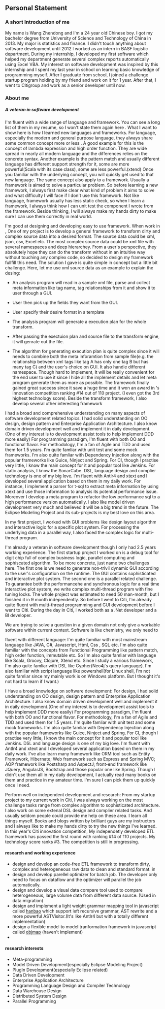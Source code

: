 ## Personal Statement

### A short Introduction of me
My name is Wang Zhendong and I'm a 24 year old Chinese boy. I got my bachelor degree from University of Science and Technology of China in 2013. My major is statistics and finance. I didn't touch anything about software development until 2012 I worked as an intern in BASF logistic department. During my internship, I developed my first software which helped my department generate several complex reports automatically using Excel VBA. My interest on software development was inspired by this internship and I spent my last year in school on learning basic knowledge of programming myself. After I graduate from school, I joined a challenge startup program holding by my friend and work on it for 1 year. After that, I went to Citigroup and work as a senior developer until now. 

### About me

##### A veteran in software development

I'm fluent with a wide range of language and framework. You can see a long list of them in my resume, so I won't state them again here . What I want to show here is how I learned new languages and frameworks. For language, especially the modern and general purpose language, they always share some common concept more or less . A good example for this is the concept of lambda expression and high order function. They are wide spread in nearly all modern language and the differences relies on the concrete syntax. Another example is the pattern match and usually different language has different support strength for it, some are more powerful(Scala with its case class), some are less powerful.(xtend) Once you familiar with the underlying concept, you will quickly get used to that new language. The same concept also apply to a framework. Usually a framework is aimed to solve a particular problem. So before learning a new framework, I always first make clear what kind of problem it aims to solve and what difficulty I will face if I don't use this framework. Not like language, framework usually has less static check, so when I learn a framework, I always think how I can unit test the component I wrote from the framework. Beside thinking, I will always make my hands dirty to make sure I can use them correctly in real world. 

I'm good at designing and developing easy to use framework. When work in <Company>, One of my project is to develop a general framework to transform dirty and complex source data into a desired format. The source data could be xml, json, csv, Excel etc. The most complex source data could be xml file with several namespaces and deep hierarchey. From a user's perspective, they absolutely hope they can do the transform without in an intuitive way without touching any complex code, so decided to design my framework fullfill this need. The solution I gave is quite simple in concept but a little bit challenge. Here, let me use xml source data as an example to explain the desing:
* An analysis program will read in a sample xml file, parse and collect meta information like tag name, tag relationships from it and show it to user through a GUI. 
* User then pick up the fields they want from the GUI. 
* User specify their desire format in a template
* The analysis program will generate a execution plan for the whole transform. 
* After passing the exectuion plan and source file to the transform engine, it will genrate out the file.

* The algorithm for generating execution plan is quite complex since it will needs to combine both the meta inforamtion from sample file(e.g. the relationship between xml tags like tag A has only one tag B but has many tag C) and the user's choice on GUI. It also handle different namespace. Though hard to implement, It will be really convenient for the end user to use it since I hide all the implement details and let meta program generate them as more as possible. The framework finally gained great success since it save a huge time and it won an award in <Company> 's innovation competition ranking #14 out of 110 project. (I even got the 3rd highest technology score). Beside the transform framework, I also develop several other interesting framework 

I had a broad and comprehensive understanding on many aspects of software development related topics. I had solid understanding on OO design, design pattern and Enterprise Application Architecture. I also know domain driven development well and implement it in daily development.(One of my interest is to development assist tools to help implement DDD more easily) For programming paradigm, I'm fluent with both OO and functional flavor. For methodology, I'm a fan of Agile and TDD and used them for 1.5 years. I'm quite famliar with unit test and some mock frameworks. I'm also quite famliar with Dependency Injection along with the popular frameworks like Guice, Ninject and Spring. For CI, though I practise very little, I know the main concept for it and popular tool like Jenkins. For static analysis, I know the SonarCube. DSL, language design and complier technology is one of my big love. I'm fluent with Antlr4 and xtext and I developed several application based on them in my daily work. For instance, I implement a parser for t-sql to extract meta information by using xtext and use those information to analysis its potential performance issue. Moreover I develop a meta program to refactor the low performance sql to a high performance version automatically. I also like model driven development very much and believed it will be a big trend in the future. The Eclipse Modeling Project and its sub-projects is my best love on this area. 



 In my first project, I worked with GUI problems like design layout algorithm and interactive logic for a specific plot system. For processing the underlying data in a parallel way, I also faced the complex logic for multi-thread program.  


I'm already a veteran in software development though I only had 2.5 years working experience. The first startup project I worked on is a debug tool for digit chip full of complex business logic, parallel computing and sophiscated algorithm. To be more concrete, just name two challenges here. The first one is we need to generate non-trivil dynamic GUI according to the user's configuration on the runtime. The GUI contains sophisticated and interactive plot system. The second one is a parallel related challenge. To guarantee both the performancehe and synchronous logic for a real time interactive plot system, we write complex multi-thread program with fine tuning locks. The whole project was estimated to need 50 man-month, but I finished it in 9 month independently. So before I went to Citi, I'm already quite fluent with multi-thread programming and GUI development before I went to Citi. During the day in Citi, I worked both as a .Net developer and a BI developer. 

We are trying to solve a question in a given domain not only give a workable software within current context. Software is like chemistry, we only need to 

fluent with different language: I'm quite familiar with most mainstream language like JAVA, C#, Javascript, Html, Css , SQL etc. I'm also quite familiar with the concepts from Functional Programming like pattern match, high order function, immutable etc. So I'm also quite famliar with language like Scala, Groovy, Clojure, Xtend etc. Since I study a various framework, I'm also quite famliar with DSL like Cypher(Neo4j's query language). I'm also familiar with script language like powershell(for Linux shell, I'm not quite famliar since my mainly work is on Windows platform. But I thought it's not hard to learn if I want.)  

I Have a broad knowledge on software development: For design, I had solid understanding on OO design, design pattern and Enterprise Application Architecture. I also know domain driven development well and implement it in daily development.(One of my interest is to development assist tools to help implement DDD more easily) For programming paradigm, I'm fluent with both OO and functional flavor. For methodology, I'm a fan of Agile and TDD and used them for 1.5 years. I'm quite famliar with unit test and some mock frameworks. I'm also quite famliar with Dependency Injection along with the popular frameworks like Guice, Ninject and Spring. For CI, though I practise very little, I know the main concept for it and popular tool like Jenkins. DSL and language design is one of my big love. I'm fluent with Antlr4 and xtext and I developed several application based on them in my daily work. I've also learn many framework like ORM tool such as Entity Framework, Hibernate; Web framework such as Express and Spring MVC; AOP framework like Postsharp and AspectJ; front-end framework like JQuery, AngularJS, Bootstrap and those popular one like Spring. Though I didn't use them all in my daily development, I actually read many books on them and practice in my amateur time. I'm sure I can pick them up quickly once I need. 

Perform well on independent development and research: From my startup project to my current work in Citi, I was always working on the most challenge tasks range from complex algorithm to sophisticated architecture. I also work on some extenal DSL design and complier related tasks. And usually seldom people could provide me help on these area. I learn all things myself. Books and blogs written by brilliant guys are my instructors and I always like to make my hands dirty to try the new things I've learned. In this year's Citi innovation competition, My independetly developed ETL framework has passed the first round with ranking #14 of 110 projects. My technology score ranks #3. The competition is still in progressing.

#### research and working experience
* design and develop an code-free ETL framework to transform dirty, complex and heterogeneous raw data to clean and standard format. in <Company>
* design and develop parellel optimizer for batch job. The developer only need to focus on dataflow and the optimizer will parallel the job automatically.
* design and develop a visual data compare tool used to compare heterogeneous, large volume data from different data source. (Used in data migration)  
* design and implement a light weight grammar mapping tool in javascript called [hanbao](https://github.com/qweasd1/hanbao) which support left recursive grammar, AST rewrite and a more powerful ASTVisitor.(It's like Antlr4 but with a totally different implementation) 
* design a flexible model to model tranformation framework in javascript called [objmap](https://github.com/qweasd1/Refactor/blob/master/ideas/Supplement/objmap.md) (haven't implement)
* 


#### research interests
* Meta-programming
* Model Driven Development(especially Eclipse Modeling Project)
* PlugIn Development(especially Eclipse related)
* Data Driven Development
* Enterprise Application Architecture
* Programming Language Design and Compiler Technology
* Data Warehouse Design
* Distributed System Design
* Parallel Programming


### 
